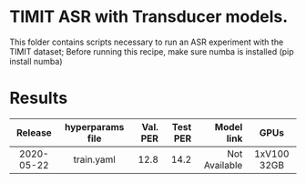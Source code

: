 # TIMIT ASR with Transducer models.
This folder contains scripts necessary to run an ASR experiment with the TIMIT dataset;
Before running this recipe, make sure numba is installed (pip install numba)



# Results

| Release | hyperparams file | Val. PER | Test PER | Model link | GPUs |
|:-------------:|:---------------------------:| -----:| -----:| --------:| :-----------:|
| 2020-05-22 | train.yaml |  12.8 | 14.2 | Not Available | 1xV100 32GB |
